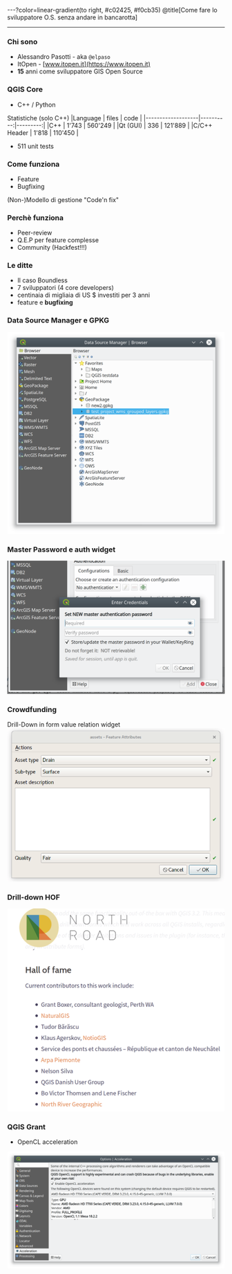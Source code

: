---?color=linear-gradient(to right, #c02425, #f0cb35)
@title[Come fare lo sviluppatore O.S. senza andare in bancarotta]

---
### Chi sono

+ Alessandro Pasotti - aka `@elpaso`
+ ItOpen - [www.itopen.it](https://www.itopen.it)
+ **15** anni come sviluppatore GIS Open Source


### QGIS Core

+ C++ / Python

Statistiche (solo C++)
|Language           | files     |    code  |
|-------------------|----------:|---------:|
|C++                |  1'743    |  560'249 |
|Qt  (GUI)          |    336    |  121'889 |
|C/C++ Header       |  1'818    |  110'450 |

+ 511 unit tests

### Come funziona

+ Feature
+ Bugfixing

(Non-)Modello di gestione "Code'n fix"

### Perchè funziona

+ Peer-review
+ Q.E.P per feature complesse
+ Community (Hackfest!!!)

### Le ditte

+ Il caso Boundless
+ 7 sviluppatori (4 core developers)
+ centinaia di migliaia di US $ investiti per 3 anni
+ feature e **bugfixing**

### Data Source Manager e GPKG

![](./doc/assets/images/data-source-manager.png)

### Master Password e auth widget

![](./doc/assets/images/master-password.png)


### Crowdfunding

Drill-Down in form value relation widget
![](./doc/assets/images/drill-down.gif)

### Drill-down HOF

![](./doc/assets/images/drill-down-hall-of-fame.png)

### QGIS Grant

+ OpenCL acceleration

![](./doc/assets/images/opencl.png)

